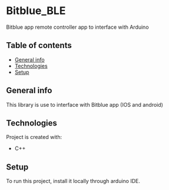 # Bitblue_BLE
Bitblue app remote controller app to interface with Arduino

## Table of contents
* [General info](#general-info)
* [Technologies](#technologies)
* [Setup](#setup)

## General info
This library is use to interface with Bitblue app (IOS and android)
	
## Technologies
Project is created with:
* C++
	
## Setup
To run this project, install it locally through arduino IDE.
